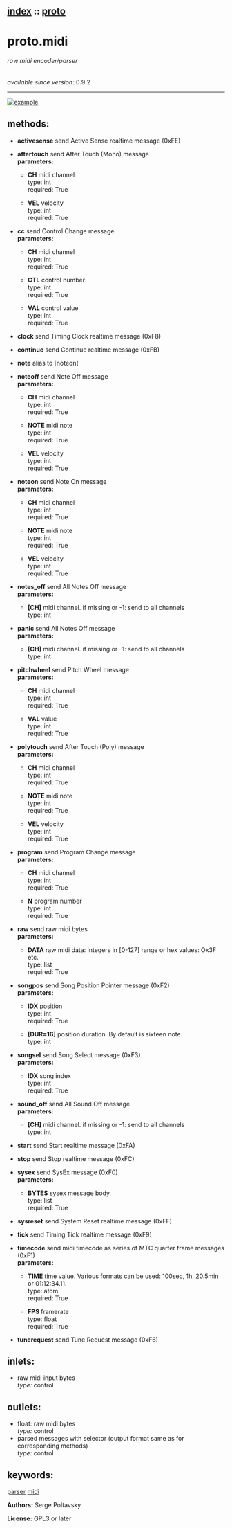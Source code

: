 [index](index.html) :: [proto](category_proto.html)
---

# proto.midi

###### raw midi encoder/parser

*available since version:* 0.9.2

---




[![example](../examples/img/proto.midi.jpg)](../examples/pd/proto.midi.pd)





## methods:

* **activesense**
send Active Sense realtime message (0xFE)<br>

* **aftertouch**
send After Touch (Mono) message<br>
  __parameters:__
  - **CH** midi channel<br>
    type: int <br>
    required: True <br>

  - **VEL** velocity<br>
    type: int <br>
    required: True <br>

* **cc**
send Control Change message<br>
  __parameters:__
  - **CH** midi channel<br>
    type: int <br>
    required: True <br>

  - **CTL** control number<br>
    type: int <br>
    required: True <br>

  - **VAL** control value<br>
    type: int <br>
    required: True <br>

* **clock**
send Timing Clock realtime message (0xF8)<br>

* **continue**
send Continue realtime message (0xFB)<br>

* **note**
alias to [noteon(<br>

* **noteoff**
send Note Off message<br>
  __parameters:__
  - **CH** midi channel<br>
    type: int <br>
    required: True <br>

  - **NOTE** midi note<br>
    type: int <br>
    required: True <br>

  - **VEL** velocity<br>
    type: int <br>
    required: True <br>

* **noteon**
send Note On message<br>
  __parameters:__
  - **CH** midi channel<br>
    type: int <br>
    required: True <br>

  - **NOTE** midi note<br>
    type: int <br>
    required: True <br>

  - **VEL** velocity<br>
    type: int <br>
    required: True <br>

* **notes_off**
send All Notes Off message<br>
  __parameters:__
  - **[CH]** midi channel. if missing or -1: send to all channels<br>
    type: int <br>

* **panic**
send All Notes Off message<br>
  __parameters:__
  - **[CH]** midi channel. if missing or -1: send to all channels<br>
    type: int <br>

* **pitchwheel**
send Pitch Wheel message<br>
  __parameters:__
  - **CH** midi channel<br>
    type: int <br>
    required: True <br>

  - **VAL** value<br>
    type: int <br>
    required: True <br>

* **polytouch**
send After Touch (Poly) message<br>
  __parameters:__
  - **CH** midi channel<br>
    type: int <br>
    required: True <br>

  - **NOTE** midi note<br>
    type: int <br>
    required: True <br>

  - **VEL** velocity<br>
    type: int <br>
    required: True <br>

* **program**
send Program Change message<br>
  __parameters:__
  - **CH** midi channel<br>
    type: int <br>
    required: True <br>

  - **N** program number<br>
    type: int <br>
    required: True <br>

* **raw**
send raw midi bytes<br>
  __parameters:__
  - **DATA** raw midi data: integers in [0-127] range or hex values: Ox3F etc.<br>
    type: list <br>
    required: True <br>

* **songpos**
send Song Position Pointer message (0xF2)<br>
  __parameters:__
  - **IDX** position<br>
    type: int <br>
    required: True <br>

  - **[DUR=16]** position duration. By default is sixteen note.<br>
    type: int <br>

* **songsel**
send Song Select message (0xF3)<br>
  __parameters:__
  - **IDX** song index<br>
    type: int <br>
    required: True <br>

* **sound_off**
send All Sound Off message<br>
  __parameters:__
  - **[CH]** midi channel. if missing or -1: send to all channels<br>
    type: int <br>

* **start**
send Start realtime message (0xFA)<br>

* **stop**
send Stop realtime message (0xFC)<br>

* **sysex**
send SysEx message (0xF0)<br>
  __parameters:__
  - **BYTES** sysex message body<br>
    type: list <br>
    required: True <br>

* **sysreset**
send System Reset realtime message (0xFF)<br>

* **tick**
send Timing Tick realtime message (0xF9)<br>

* **timecode**
send midi timecode as series of MTC quarter frame messages (0xF1)<br>
  __parameters:__
  - **TIME** time value. Various formats can be used: 100sec, 1h, 20.5min or 01:12:34.11.<br>
    type: atom <br>
    required: True <br>

  - **FPS** framerate<br>
    type: float <br>
    required: True <br>

* **tunerequest**
send Tune Request message (0xF6)<br>






## inlets:

* raw midi input bytes<br>
_type:_ control



## outlets:

* float: raw midi bytes<br>
_type:_ control
* parsed messages with selector (output format same as for corresponding methods)<br>
_type:_ control



## keywords:

[parser](keywords/parser.html)
[midi](keywords/midi.html)






**Authors:** Serge Poltavsky




**License:** GPL3 or later





